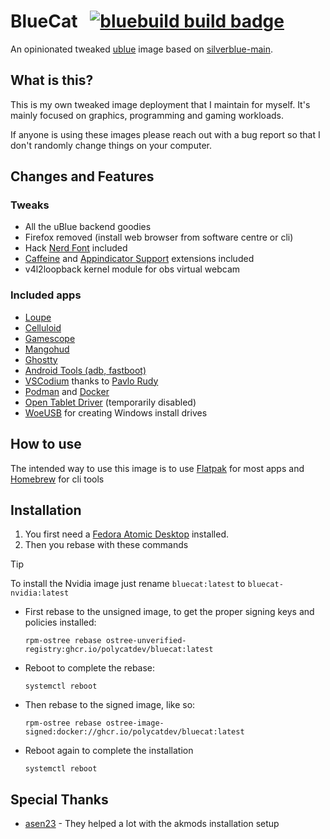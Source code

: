 # BlueCat &nbsp; [![bluebuild build badge](https://github.com/PolyCatDev/bluecat/actions/workflows/build.yml/badge.svg)](https://github.com/PolyCatDev/bluecat/actions/workflows/build.yml)

An opinionated tweaked [ublue](https://universal-blue.org/) image based on [silverblue-main](https://github.com/ublue-os/main/pkgs/container/silverblue-main).

## What is this?

This is my own tweaked image deployment that I maintain for myself. It's mainly focused on graphics, programming and gaming workloads.

If anyone is using these images please reach out with a bug report so that I don't randomly change things on your computer.


## Changes and Features

### Tweaks

- All the uBlue backend goodies
- Firefox removed (install web browser from software centre or cli)
- Hack [Nerd Font](https://www.nerdfonts.com/) included
- [Caffeine](https://extensions.gnome.org/extension/517/caffeine/) and [Appindicator Support](https://extensions.gnome.org/extension/615/appindicator-support/) extensions included
- v4l2loopback kernel module for obs virtual webcam

### Included apps
- [Loupe](https://apps.gnome.org/Loupe/)
- [Celluloid](https://celluloid-player.github.io/)
- [Gamescope](https://github.com/ValveSoftware/gamescope)
- [Mangohud](https://github.com/flightlessmango/MangoHud)
- [Ghostty](https://ghostty.org/)
- [Android Tools (adb, fastboot)](https://developer.android.com/tools/releases/platform-tools)
- [VSCodium](https://vscodium.com/) thanks to [Pavlo Rudy](https://gitlab.com/paulcarroty/vscodium-deb-rpm-repo/)
- [Podman](https://podman.io/) and [Docker](https://www.docker.com/)
- [Open Tablet Driver](https://opentabletdriver.net/) (temporarily disabled)
- [WoeUSB](https://github.com/WoeUSB/WoeUSB) for creating Windows install drives

## How to use

The intended way to use this image is to use [Flatpak](https://flatpak.org/) for most apps and [Homebrew](https://brew.sh/) for cli tools

## Installation

1. You first need a [Fedora Atomic Desktop](https://fedoraproject.org/atomic-desktops/) installed.
2. Then you rebase with these commands

> [!TIP]
> To install the Nvidia image just rename `bluecat:latest` to `bluecat-nvidia:latest`

- First rebase to the unsigned image, to get the proper signing keys and policies installed:
  ```
  rpm-ostree rebase ostree-unverified-registry:ghcr.io/polycatdev/bluecat:latest
  ```
- Reboot to complete the rebase:
  ```
  systemctl reboot
  ```
- Then rebase to the signed image, like so:
  ```
  rpm-ostree rebase ostree-image-signed:docker://ghcr.io/polycatdev/bluecat:latest
  ```
- Reboot again to complete the installation
  ```
  systemctl reboot
  ```
  
## Special Thanks
- [asen23](https://github.com/asen23) - They helped a lot with the akmods installation setup